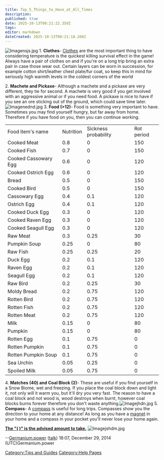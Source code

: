 ```yaml
---
title: Top_5_Things_to_Have_at_All_Times
description: 
published: true
date: 2025-10-13T00:21:22.359Z
tags: 
editor: markdown
dateCreated: 2025-10-13T00:21:18.260Z
---
```


![Imagensjs.jpg](Imagensjs.jpg "Imagensjs.jpg") 1. **Clothes**-
[Clothes](Clothing "wikilink") are the most important thing to have
considering temperature is the quickest killing survival effect in the
game\! Always have a pair of clothes on and if you're on a long trip
bring an extra pair in case those wear out. Certain layers can be worn
in succession, for example cotton shirt/leather chest plate/fur coat, so
keep this in mind for seriously high warmth levels in the coldest
corners of the world

2\. **Machete and Pickaxe**- Although a machete and a pickaxe are very
different, they tie for second. A machete is very good if you get
involved with an aggressive animal or if you need food. A pickaxe is
nice to have if you see an ore sticking out of the ground, which could
save time later. ![Imagenednd.jpg](Imagenednd.jpg "Imagenednd.jpg") 3.
**Food (\>12)**- Food is something very important to have. Sometimes you
may find yourself hungry, but far away from home. Therefore if you have
food on you, then you can continue working.

|                      |           |                      |            |
| -------------------- | --------- | -------------------- | ---------- |
| Food item's name     | Nutrition | Sickness probability | Rot period |
| Cooked Meat          | 0.8       | 0                    | 150        |
| Cooked Fish          | 0.7       | 0                    | 150        |
| Cooked Cassowary Egg | 0.6       | 0                    | 120        |
| Cooked Ostrich Egg   | 0.6       | 0                    | 120        |
| Bread                | 0.5       | 0                    | 150        |
| Cooked Bird          | 0.5       | 0                    | 150        |
| Cassowary Egg        | 0.4       | 0.1                  | 120        |
| Ostrich Egg          | 0.4       | 0.1                  | 120        |
| Cooked Duck Egg      | 0.3       | 0                    | 120        |
| Cooked Raven Egg     | 0.3       | 0                    | 120        |
| Cooked Seagull Egg   | 0.3       | 0                    | 120        |
| Raw Meat             | 0.3       | 0.25                 | 30         |
| Pumpkin Soup         | 0.25      | 0                    | 80         |
| Raw Fish             | 0.25      | 0.25                 | 20         |
| Duck Egg             | 0.2       | 0.1                  | 120        |
| Raven Egg            | 0.2       | 0.1                  | 120        |
| Seagull Egg          | 0.2       | 0.1                  | 120        |
| Raw Bird             | 0.2       | 0.25                 | 30         |
| Moldy Bread          | 0.2       | 0.75                 | 120        |
| Rotten Bird          | 0.2       | 0.75                 | 120        |
| Rotten Fish          | 0.2       | 0.75                 | 120        |
| Rotten Meat          | 0.2       | 0.75                 | 120        |
| Milk                 | 0.15      | 0                    | 80         |
| Pumpkin              | 0.15      | 0                    | 80         |
| Rotten Egg           | 0.1       | 0.75                 | 0          |
| Rotten Pumpkin       | 0.1       | 0.75                 | 0          |
| Rotten Pumpkin Soup  | 0.1       | 0.75                 | 0          |
| Sea Urchin           | 0.05      | 0.25                 | 0          |
| Spoiled Milk         | 0.05      | 0.75                 | 0          |

4\. **Matches (40) and Coal Block (2)**- These are useful if you find
yourself in a Snow Biome, wet and freezing. If you place the coal block
down and light it, not only will it warm you, but it'll dry you very
fast. The reason to have a coal block and not wood is, wood destroys
when burnt, however coal blocks burns forever therefore you don't waste
anything.![Imagejhdn.jpg](Imagejhdn.jpg "Imagejhdn.jpg") 5. **Compass**-
A [compass](compass "wikilink") is useful for long trips. Compasses show
you the direction to your home at any distance\! As long as you have a
[magnet](magnet "wikilink") in your home and a compass in your pocket
you'll never lose your home again.

**<u>The "( )" is the advised amount to take.</u>**
![Imagejshdm.jpg](Imagejshdm.jpg "Imagejshdm.jpg")

\--[Germanium.power](User:Germanium.power "wikilink")
([talk](User_talk:Germanium.power "wikilink")) 18:07, December 29, 2014
(UTC)Germanium.power

[Category:Tips and Guides](Category:Tips_and_Guides "wikilink")
[Category:Help Pages](Category:Help_Pages "wikilink")